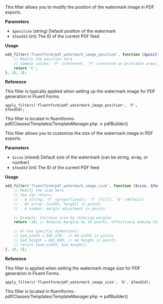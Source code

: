 <explain-block title="fluentform/pdf_watermark_image_position">

This filter allows you to modify the position of the watermark image in PDF exports.

**Parameters**

- `$position` (string) Default position of the watermark
- `$feedId` (int) The ID of the current PDF feed

**Usage**

```php
add_filter('fluentform/pdf_watermark_image_position', function ($position, $feedId) {
    // Modify the position here
    // Common values: 'P' (centered), 'F' (centered on printable area), 'C' (center)
    return 'C';
}, 10, 2);
```

**Reference**

This filter is typically applied when setting up the watermark image for PDF generation in Fluent Forms.

`apply_filters('fluentform/pdf_watermark_image_position', 'F', $feedId);`

This filter is located in fluentforms-pdf/Classes/Templates/TemplateManager.php -> pdfBuilder()

</explain-block>

<explain-block title="fluentform/pdf_watermark_image_size">

This filter allows you to customize the size of the watermark image in PDF exports.

**Parameters**

- `$size` (mixed) Default size of the watermark (can be string, array, or number)
- `$feedId` (int) The ID of the current PDF feed

**Usage**

```php
add_filter('fluentform/pdf_watermark_image_size', function ($size, $feedId) {
    // Modify the size here
    // You can return:
    // - A string: 'P' (proportional), 'F' (fill), 'D' (default)
    // - An array: [width, height] in points
    // - A number: margin adjustment in points
    
    // Example: Increase size by reducing margins
    return -10; // Reduces margins by 10 points, effectively making the watermark image larger
    
    // Or use specific dimensions:
    // $a4_width = 595.276;  // A4 width in points
    // $a4_height = 841.890; // A4 height in points
    // return [$a4_width, $a4_height];
}, 10, 2);
```

**Reference**

This filter is applied when setting the watermark image size for PDF generation in Fluent Forms.

`apply_filters('fluentform/pdf_watermark_image_size', 'D', $feedId);`

This filter is located in fluentforms-pdf/Classes/Templates/TemplateManager.php -> pdfBuilder()

</explain-block>
